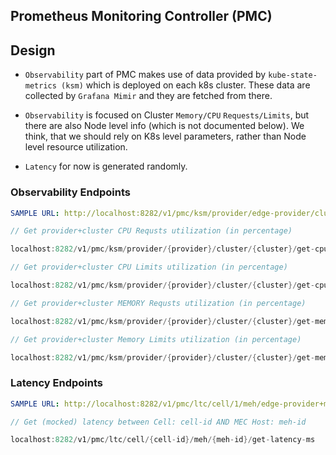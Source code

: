 Prometheus Monitoring Controller (PMC)
---

## Design

- `Observability` part of PMC makes use of data provided by `kube-state-metrics (ksm)` which is deployed on each k8s cluster. These data are collected by
`Grafana Mimir` and they are fetched from there.

- `Observability` is focused on Cluster `Memory/CPU` `Requests/Limits`, but there are also Node level info (which is not documented below). We think, that
we should rely on K8s level parameters, rather than Node level resource utilization.

- `Latency` for now is generated randomly.

### Observability Endpoints

```yaml
SAMPLE URL: http://localhost:8282/v1/pmc/ksm/provider/edge-provider/cluster/meh01/get-mem-req
```


```go
// Get provider+cluster CPU Requsts utilization (in percentage)

localhost:8282/v1/pmc/ksm/provider/{provider}/cluster/{cluster}/get-cpu-req
```

```go
// Get provider+cluster CPU Limits utilization (in percentage)

localhost:8282/v1/pmc/ksm/provider/{provider}/cluster/{cluster}/get-cpu-lim
```

```go
// Get provider+cluster MEMORY Requsts utilization (in percentage)

localhost:8282/v1/pmc/ksm/provider/{provider}/cluster/{cluster}/get-mem-req
```

```go
// Get provider+cluster Memory Limits utilization (in percentage)

localhost:8282/v1/pmc/ksm/provider/{provider}/cluster/{cluster}/get-mem-lim
```

### Latency Endpoints

```yaml
SAMPLE URL: http://localhost:8282/v1/pmc/ltc/cell/1/meh/edge-provider+meh01/get-latency-ms
```


```go
// Get (mocked) latency between Cell: cell-id AND MEC Host: meh-id

localhost:8282/v1/pmc/ltc/cell/{cell-id}/meh/{meh-id}/get-latency-ms
```

